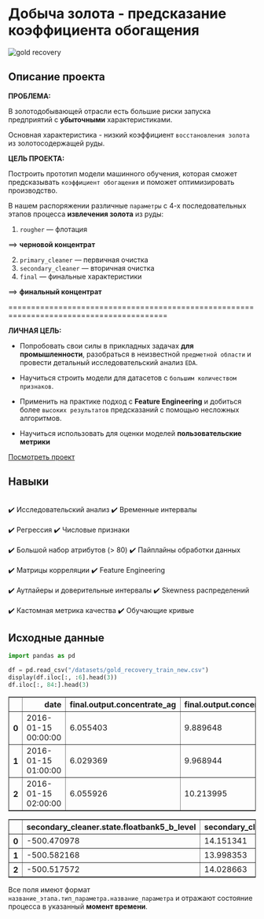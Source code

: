 #  Добыча золота - предсказание коэффициента обогащения
![gold recovery](https://st4.depositphotos.com/10614052/25181/i/600/depositphotos_251812044-stock-photo-gold-nuggets-on-dark-background.jpg)
## Описание проекта

**ПРОБЛЕМА:**

В золотодобывающей отрасли есть большие риски запуска предприятий с **убыточными** характеристиками.

Основная характеристика  - низкий коэффициент `восстановления золота` из золотосодержащей руды.

**ЦЕЛЬ ПРОЕКТА:**

Построить прототип модели машинного обучения, которая сможет предсказывать `коэффициент обогащения` и поможет оптимизировать производство.

В нашем распоряжении различные `параметры` с 4-х последовательных этапов процесса **извлечения золота** из руды:

1. `rougher` — флотация

==> **черновой концентрат**


2. `primary_cleaner` — первичная очистка
3. `secondary_cleaner` — вторичная очистка
4. `final` — финальные характеристики

==> **финальный концентрат**

=========================================================================================

**ЛИЧНАЯ ЦЕЛЬ:**

- Попробовать свои силы в прикладных задачах **для промышленности**, разобраться в неизвестной `предметной области` и провести детальный исследовательский 
анализ `EDA`.


- Научиться строить модели для датасетов с `большим количеством признаков`. 


- Применить на практике подход с **Feature Engineering** и добиться более `высоких результатов` предсказаний с помощью несложных алгоритмов.


- Научиться использовать для оценки моделей **пользовательские метрики**

[Посмотреть проект](Research_of_gold_recovery_process_v1.ipynb)

## Навыки

<div class="alert alert-success">
<br> ✔️ Исследовательский анализ ✔️ Временные интервалы</br>
<br> ✔️ Регрессия  ✔️ Числовые признаки </br>
<br> ✔️ Большой набор атрибутов (> 80) ✔️ Пайплайны обработки данных </br>
<br> ✔️ Матрицы корреляции  ✔️ Feature Engineering </br>
<br> ✔️ Аутлайеры и доверительные интервалы ✔️ Skewness распределений</br>
<br> ✔️ Кастомная метрика качества ✔️ Обучающие кривые </br>
</div>

## Исходные данные


```python
import pandas as pd

df = pd.read_csv("/datasets/gold_recovery_train_new.csv")
display(df.iloc[:, :6].head(3))
df.iloc[:, 84:].head(3)
```


<div>

<table border="1" class="dataframe">
  <thead>
    <tr style="text-align: right;">
      <th></th>
      <th>date</th>
      <th>final.output.concentrate_ag</th>
      <th>final.output.concentrate_pb</th>
      <th>final.output.concentrate_sol</th>
      <th>final.output.concentrate_au</th>
      <th>final.output.recovery</th>
    </tr>
  </thead>
  <tbody>
    <tr>
      <th>0</th>
      <td>2016-01-15 00:00:00</td>
      <td>6.055403</td>
      <td>9.889648</td>
      <td>5.507324</td>
      <td>42.192020</td>
      <td>70.541216</td>
    </tr>
    <tr>
      <th>1</th>
      <td>2016-01-15 01:00:00</td>
      <td>6.029369</td>
      <td>9.968944</td>
      <td>5.257781</td>
      <td>42.701629</td>
      <td>69.266198</td>
    </tr>
    <tr>
      <th>2</th>
      <td>2016-01-15 02:00:00</td>
      <td>6.055926</td>
      <td>10.213995</td>
      <td>5.383759</td>
      <td>42.657501</td>
      <td>68.116445</td>
    </tr>
  </tbody>
</table>
</div>





<div>

<table border="1" class="dataframe">
  <thead>
    <tr style="text-align: right;">
      <th></th>
      <th>secondary_cleaner.state.floatbank5_b_level</th>
      <th>secondary_cleaner.state.floatbank6_a_air</th>
      <th>secondary_cleaner.state.floatbank6_a_level</th>
    </tr>
  </thead>
  <tbody>
    <tr>
      <th>0</th>
      <td>-500.470978</td>
      <td>14.151341</td>
      <td>-605.841980</td>
    </tr>
    <tr>
      <th>1</th>
      <td>-500.582168</td>
      <td>13.998353</td>
      <td>-599.787184</td>
    </tr>
    <tr>
      <th>2</th>
      <td>-500.517572</td>
      <td>14.028663</td>
      <td>-601.427363</td>
    </tr>
  </tbody>
</table>
</div>



Все поля имеют формат `название_этапа.тип_параметра.название_параметра` и отражают состояние процесса в указанный **момент времени**.
